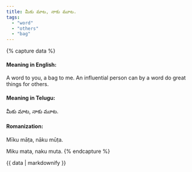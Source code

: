 ```yaml
---
title: మీకు మాట, నాకు మూట.
tags:
  - "word"
  - "others"
  - "bag"
---
```


{% capture data %}
#### Meaning in English:
A word to you, a bag to me.
An influential person can by a word do great things for others.

#### Meaning in Telugu:
మీకు మాట, నాకు మూట.

#### Romanization:
Mīku māṭa, nāku mūṭa.

Miku mata, naku muta.
{% endcapture %}

{{ data | markdownify }}

